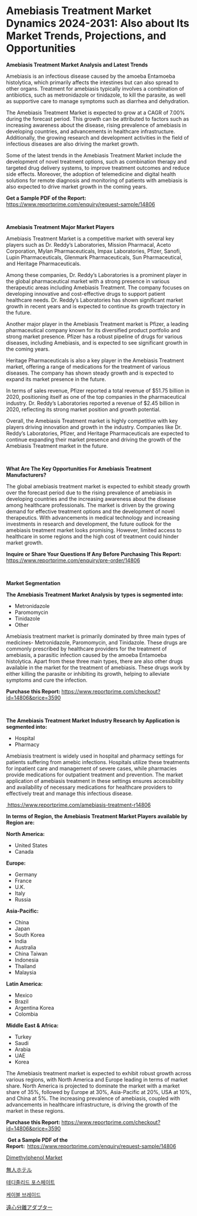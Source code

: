 <p><h1>Amebiasis Treatment Market Dynamics 2024-2031: Also about Its Market Trends, Projections, and Opportunities</h1></p><p><strong>Amebiasis Treatment Market Analysis and Latest Trends</strong></p>
<p><p>Amebiasis is an infectious disease caused by the amoeba Entamoeba histolytica, which primarily affects the intestines but can also spread to other organs. Treatment for amebiasis typically involves a combination of antibiotics, such as metronidazole or tinidazole, to kill the parasite, as well as supportive care to manage symptoms such as diarrhea and dehydration.</p><p>The Amebiasis Treatment Market is expected to grow at a CAGR of 7.00% during the forecast period. This growth can be attributed to factors such as increasing awareness about the disease, rising prevalence of amebiasis in developing countries, and advancements in healthcare infrastructure. Additionally, the growing research and development activities in the field of infectious diseases are also driving the market growth.</p><p>Some of the latest trends in the Amebiasis Treatment Market include the development of novel treatment options, such as combination therapy and targeted drug delivery systems, to improve treatment outcomes and reduce side effects. Moreover, the adoption of telemedicine and digital health solutions for remote diagnosis and monitoring of patients with amebiasis is also expected to drive market growth in the coming years.</p></p>
<p><strong>Get a Sample PDF of the Report:&nbsp;</strong> <a href="https://www.reportprime.com/enquiry/request-sample/14806">https://www.reportprime.com/enquiry/request-sample/14806</a></p>
<p>&nbsp;</p>
<p><strong>Amebiasis Treatment Major Market Players</strong></p>
<p><p>Amebiasis Treatment Market is a competitive market with several key players such as Dr. Reddy’s Laboratories, Mission Pharmacal, Aceto Corporation, Mylan Pharmaceuticals, Impax Laboratories, Pfizer, Sanofi, Lupin Pharmaceuticals, Glenmark Pharmaceuticals, Sun Pharmaceutical, and Heritage Pharmaceuticals.</p><p>Among these companies, Dr. Reddy’s Laboratories is a prominent player in the global pharmaceutical market with a strong presence in various therapeutic areas including Amebiasis Treatment. The company focuses on developing innovative and cost-effective drugs to support patient healthcare needs. Dr. Reddy’s Laboratories has shown significant market growth in recent years and is expected to continue its growth trajectory in the future.</p><p>Another major player in the Amebiasis Treatment market is Pfizer, a leading pharmaceutical company known for its diversified product portfolio and strong market presence. Pfizer has a robust pipeline of drugs for various diseases, including Amebiasis, and is expected to see significant growth in the coming years.</p><p>Heritage Pharmaceuticals is also a key player in the Amebiasis Treatment market, offering a range of medications for the treatment of various diseases. The company has shown steady growth and is expected to expand its market presence in the future.</p><p>In terms of sales revenue, Pfizer reported a total revenue of $51.75 billion in 2020, positioning itself as one of the top companies in the pharmaceutical industry. Dr. Reddy’s Laboratories reported a revenue of $2.45 billion in 2020, reflecting its strong market position and growth potential.</p><p>Overall, the Amebiasis Treatment market is highly competitive with key players driving innovation and growth in the industry. Companies like Dr. Reddy’s Laboratories, Pfizer, and Heritage Pharmaceuticals are expected to continue expanding their market presence and driving the growth of the Amebiasis Treatment market in the future.</p></p>
<p>&nbsp;</p>
<p><strong>What Are The Key Opportunities For Amebiasis Treatment Manufacturers?</strong></p>
<p><p>The global amebiasis treatment market is expected to exhibit steady growth over the forecast period due to the rising prevalence of amebiasis in developing countries and the increasing awareness about the disease among healthcare professionals. The market is driven by the growing demand for effective treatment options and the development of novel therapeutics. With advancements in medical technology and increasing investments in research and development, the future outlook for the amebiasis treatment market looks promising. However, limited access to healthcare in some regions and the high cost of treatment could hinder market growth.</p></p>
<p><strong>Inquire or Share Your Questions If Any Before Purchasing This Report:</strong> <a href="https://www.reportprime.com/enquiry/pre-order/14806">https://www.reportprime.com/enquiry/pre-order/14806</a></p>
<p>&nbsp;</p>
<p><strong>Market Segmentation</strong></p>
<p><strong>The Amebiasis Treatment Market Analysis by types is segmented into:</strong></p>
<p><ul><li>Metronidazole</li><li>Paromomycin</li><li>Tinidazole</li><li>Other</li></ul></p>
<p><p>Amebiasis treatment market is primarily dominated by three main types of medicines- Metronidazole, Paromomycin, and Tinidazole. These drugs are commonly prescribed by healthcare providers for the treatment of amebiasis, a parasitic infection caused by the amoeba Entamoeba histolytica. Apart from these three main types, there are also other drugs available in the market for the treatment of amebiasis. These drugs work by either killing the parasite or inhibiting its growth, helping to alleviate symptoms and cure the infection.</p></p>
<p><strong>Purchase this Report:&nbsp;</strong><a href="https://www.reportprime.com/checkout?id=14806&price=3590">https://www.reportprime.com/checkout?id=14806&price=3590</a></p>
<p>&nbsp;</p>
<p><strong>The Amebiasis Treatment Market Industry Research by Application is segmented into:</strong></p>
<p><ul><li>Hospital</li><li>Pharmacy</li></ul></p>
<p><p>Amebiasis treatment is widely used in hospital and pharmacy settings for patients suffering from amebic infections. Hospitals utilize these treatments for inpatient care and management of severe cases, while pharmacies provide medications for outpatient treatment and prevention. The market application of amebiasis treatment in these settings ensures accessibility and availability of necessary medications for healthcare providers to effectively treat and manage this infectious disease.</p></p>
<p><a href="https://www.reportprime.com/amebiasis-treatment-r14806">&nbsp;https://www.reportprime.com/amebiasis-treatment-r14806</a></p>
<p><strong>In terms of Region, the Amebiasis Treatment Market Players available by Region are:</strong></p>
<p>
    <p> <strong> North America: </strong>
        <ul>
            <li>United States</li>
            <li>Canada</li>
        </ul>
        </p> 
    <p> <strong> Europe: </strong>
        <ul>
            <li>Germany</li>
            <li>France</li>
            <li>U.K.</li>
            <li>Italy</li>
            <li>Russia</li>
        </ul>
        </p> 
    <p> <strong> Asia-Pacific: </strong>
        <ul>
            <li>China</li>
            <li>Japan</li>
            <li>South Korea</li>
            <li>India</li>
            <li>Australia</li>
            <li>China Taiwan</li>
            <li>Indonesia</li>
            <li>Thailand</li>
            <li>Malaysia</li>
        </ul>
        </p> 
    <p> <strong> Latin America: </strong>
        <ul>
            <li>Mexico</li>
            <li>Brazil</li>
            <li>Argentina Korea</li>
            <li>Colombia</li>
        </ul>
        </p> 
    <p> <strong> Middle East & Africa: </strong>
        <ul>
            <li>Turkey</li>
            <li>Saudi</li>
            <li>Arabia</li>
            <li>UAE</li>
            <li>Korea</li>
        </ul>
    </p>
    </p>
<p><p>The Amebiasis treatment market is expected to exhibit robust growth across various regions, with North America and Europe leading in terms of market share. North America is projected to dominate the market with a market share of 35%, followed by Europe at 30%, Asia-Pacific at 20%, USA at 10%, and China at 5%. The increasing prevalence of amebiasis, coupled with advancements in healthcare infrastructure, is driving the growth of the market in these regions.</p></p>
<p><strong>Purchase this Report: </strong><a href="https://www.reportprime.com/checkout?id=14806&price=3590">https://www.reportprime.com/checkout?id=14806&price=3590</a></p>
<p>&nbsp;<strong>Get a Sample PDF of the Report:&nbsp;&nbsp;</strong><a href="https://www.reportprime.com/enquiry/request-sample/14806">https://www.reportprime.com/enquiry/request-sample/14806</a></p>
<p><strong></strong></p>
<p><p><a href="https://www.linkedin.com/pulse/dimethylphenol-market-size-focuses-dynamics-in-depth-analysis-wx2if?trackingId=fVy%2F2Gm8obSVjDk%2FGU%2Fk0w%3D%3D">Dimethylphenol Market</a></p><p><a href="https://medium.com/@chrispbacon162023/%E7%84%A1%E4%BA%BA%E3%83%9B%E3%83%86%E3%83%AB%E5%B8%82%E5%A0%B4%E3%81%AE%E8%A6%8F%E6%A8%A1-cagr-%E3%83%88%E3%83%AC%E3%83%B3%E3%83%89-2024-2030-0ebef9bf45d8">無人ホテル</a></p><p><a href="https://medium.com/@emmareed1901/%ED%85%8C%EB%94%94%EC%A1%B8%EB%A6%AC%EB%93%9C-%EC%9D%B8%EC%82%B0%EC%97%BC-%EC%8B%9C%EC%9E%A5-%EA%B2%BD%EC%9F%81-%EB%B6%84%EC%84%9D-%EC%8B%9C%EC%9E%A5-%EB%8F%99%ED%96%A5-%EB%B0%8F-2031%EB%85%84%EA%B9%8C%EC%A7%80%EC%9D%98-%EC%98%88%EC%B8%A1-efe0faecab0f">테디졸리드 포스페이트</a></p><p><a href="https://medium.com/@dallasrrellwg/%EC%BC%80%EC%9D%B4%EB%B8%94-%EB%B8%8C%EB%A0%88%EC%9D%B4%EB%93%9C-%EC%8B%9C%EC%9E%A5-%EC%A7%80%ED%91%9C-%ED%95%B4%EB%8F%85-%EC%8B%9C%EC%9E%A5-%EC%A0%90%EC%9C%A0%EC%9C%A8-%ED%8A%B8%EB%A0%8C%EB%93%9C-%EB%B0%8F-%EC%84%B1%EC%9E%A5-%ED%8C%A8%ED%84%B4-7d74928cd0ba">케이블 브레이드</a></p><p><a href="https://medium.com/@gregost89076vddcv/%E9%81%A0%E5%BF%83%E5%88%86%E9%9B%A2%E6%A9%9F%E3%82%A2%E3%83%80%E3%83%97%E3%82%BF%E3%83%BC%E5%B8%82%E5%A0%B4-%E7%AB%B6%E4%BA%89%E5%88%86%E6%9E%90-%E5%B8%82%E5%A0%B4%E3%83%88%E3%83%AC%E3%83%B3%E3%83%89%E3%81%8A%E3%82%88%E3%81%B32031%E5%B9%B4%E3%81%BE%E3%81%A7%E3%81%AE%E4%BA%88%E6%B8%AC-ed8ca1c8f782">遠心分離アダプター</a></p></p>